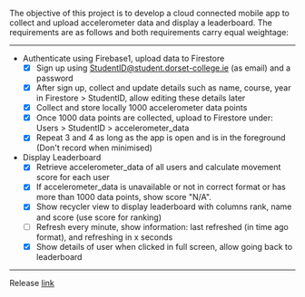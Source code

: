 
The objective of this project is to develop a cloud connected mobile app to collect and upload accelerometer data and display a leaderboard. 
The requirements are as follows and both requirements carry equal weightage:

---

- Authenticate using Firebase1, upload data to Firestore
    - [x] Sign up using StudentID@student.dorset-college.ie (as email) and a password
    - [x] After sign up, collect and update details such as name, course, year in Firestore > StudentID, allow editing these details later
    - [x] Collect and store locally 1000 accelerometer data points
    - [x] Once 1000 data points are collected, upload to Firestore under: Users > StudentID > accelerometer_data
    - [x] Repeat 3 and 4 as long as the app is open and is in the foreground (Don't record when minimised)
- Display Leaderboard
    - [x] Retrieve accelerometer_data of all users and calculate movement score for each user
    - [x] If accelerometer_data is unavailable or not in correct format or has more than 1000 data points, show score "N/A".
    - [x] Show recycler view to display leaderboard with columns rank, name and score (use score for ranking)
    - [ ] Refresh every minute, show information: last refreshed (in time ago format), and refreshing in x seconds
    - [x] Show details of user when clicked in full screen, allow going back to leaderboard

---

Release [link](https://github.com/23643studentdorset/CA1-Group/releases/tag/v1.0.0)